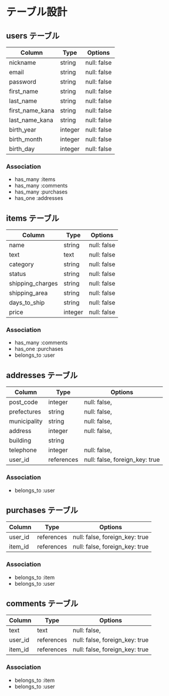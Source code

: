 # テーブル設計

## users テーブル

| Column          | Type    | Options     |
| --------------- | ------- | ----------- |
| nickname        | string  | null: false |
| email           | string  | null: false |
| password        | string  | null: false |
| first_name      | string  | null: false |
| last_name       | string  | null: false |
| first_name_kana | string  | null: false |
| last_name_kana  | string  | null: false |
| birth_year      | integer | null: false |
| birth_month     | integer | null: false |
| birth_day       | integer | null: false |

### Association

- has_many :items
- has_many :comments
- has_many :purchases
- has_one :addresses

## items テーブル

| Column             | Type    | Options     |
| ------------------ | ------- | ----------- |
| name               | string  | null: false |
| text               | text    | null: false |
| category           | string  | null: false |
| status             | string  | null: false |
| shipping_charges   | string  | null: false |
| shipping_area      | string  | null: false |
| days_to_ship       | string  | null: false |
| price              | integer | null: false |
### Association

- has_many :comments
- has_one  :purchases
- belongs_to :user

## addresses テーブル

| Column       | Type       | Options                        |
| ------------ | ---------- | ------------------------------ |
| post_code    | integer    | null: false,                   |
| prefectures  | string     | null: false,                   |
| municipality | string     | null: false,                   |
| address      | integer    | null: false,                   |
| building     | string     |                                |
| telephone    | integer    | null: false,                   |
| user_id      | references | null: false, foreign_key: true |

### Association

- belongs_to :user

## purchases テーブル

| Column  | Type       | Options                        |
| ------- | ---------- | ------------------------------ |
| user_id | references | null: false, foreign_key: true |
| item_id | references | null: false, foreign_key: true |

### Association

- belongs_to :item
- belongs_to :user


## comments テーブル

| Column  | Type       | Options                        |
| ------- | ---------- | ------------------------------ |
| text    | text       | null: false,                   |
| user_id | references | null: false, foreign_key: true |
| item_id | references | null: false, foreign_key: true |

### Association

- belongs_to :item
- belongs_to :user
